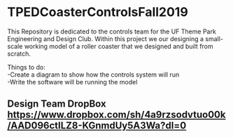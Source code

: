 # TPEDCoasterControlsFall2019
This Repository is dedicated to the controls team for the UF Theme Park Engineering and Design Club. 
Within this project we our designing a small-scale working model of a roller coaster that we designed 
and built from scratch.


Things to do:<br />
-Create a diagram to show how the controls system will run<br />
-Write the software will be running the model<br />


Design Team DropBox
https://www.dropbox.com/sh/4a9rzsodvtuo00k/AAD096ctILZ8-KGnmdUy5A3Wa?dl=0
-
